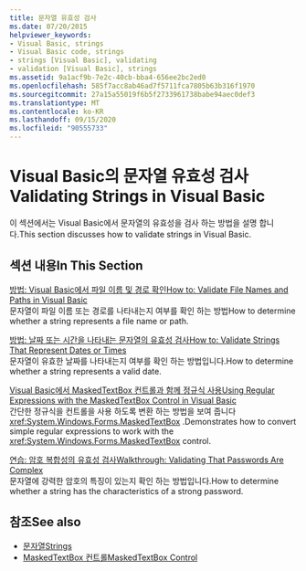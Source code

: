 ```yaml
---
title: 문자열 유효성 검사
ms.date: 07/20/2015
helpviewer_keywords:
- Visual Basic, strings
- Visual Basic code, strings
- strings [Visual Basic], validating
- validation [Visual Basic], strings
ms.assetid: 9a1acf9b-7e2c-40cb-bba4-656ee2bc2ed0
ms.openlocfilehash: 585f7acc8ab46ad7f5711fca7805b63b316f1970
ms.sourcegitcommit: 27a15a55019f6b5f2733961738babe94aec0def3
ms.translationtype: MT
ms.contentlocale: ko-KR
ms.lasthandoff: 09/15/2020
ms.locfileid: "90555733"
---
```

# <a name="validating-strings-in-visual-basic"></a><span data-ttu-id="8f329-102">Visual Basic의 문자열 유효성 검사</span><span class="sxs-lookup"><span data-stu-id="8f329-102">Validating Strings in Visual Basic</span></span>
<span data-ttu-id="8f329-103">이 섹션에서는 Visual Basic에서 문자열의 유효성을 검사 하는 방법을 설명 합니다.</span><span class="sxs-lookup"><span data-stu-id="8f329-103">This section discusses how to validate strings in Visual Basic.</span></span>  
  
## <a name="in-this-section"></a><span data-ttu-id="8f329-104">섹션 내용</span><span class="sxs-lookup"><span data-stu-id="8f329-104">In This Section</span></span>  
 [<span data-ttu-id="8f329-105">방법: Visual Basic에서 파일 이름 및 경로 확인</span><span class="sxs-lookup"><span data-stu-id="8f329-105">How to: Validate File Names and Paths in Visual Basic</span></span>](how-to-validate-file-names-and-paths.md)  
 <span data-ttu-id="8f329-106">문자열이 파일 이름 또는 경로를 나타내는지 여부를 확인 하는 방법</span><span class="sxs-lookup"><span data-stu-id="8f329-106">How to determine whether a string represents a file name or path.</span></span>  
  
 [<span data-ttu-id="8f329-107">방법: 날짜 또는 시간을 나타내는 문자열의 유효성 검사</span><span class="sxs-lookup"><span data-stu-id="8f329-107">How to: Validate Strings That Represent Dates or Times</span></span>](how-to-validate-strings-that-represent-dates-or-times.md)  
 <span data-ttu-id="8f329-108">문자열이 유효한 날짜를 나타내는지 여부를 확인 하는 방법입니다.</span><span class="sxs-lookup"><span data-stu-id="8f329-108">How to determine whether a string represents a valid date.</span></span>  
  
 [<span data-ttu-id="8f329-109">Visual Basic에서 MaskedTextBox 컨트롤과 함께 정규식 사용</span><span class="sxs-lookup"><span data-stu-id="8f329-109">Using Regular Expressions with the MaskedTextBox Control in Visual Basic</span></span>](using-regular-expressions-with-the-maskedtextbox-control.md)  
 <span data-ttu-id="8f329-110">간단한 정규식을 컨트롤을 사용 하도록 변환 하는 방법을 보여 줍니다 <xref:System.Windows.Forms.MaskedTextBox> .</span><span class="sxs-lookup"><span data-stu-id="8f329-110">Demonstrates how to convert simple regular expressions to work with the <xref:System.Windows.Forms.MaskedTextBox> control.</span></span>  
  
 [<span data-ttu-id="8f329-111">연습: 암호 복합성의 유효성 검사</span><span class="sxs-lookup"><span data-stu-id="8f329-111">Walkthrough: Validating That Passwords Are Complex</span></span>](walkthrough-validating-that-passwords-are-complex.md)  
 <span data-ttu-id="8f329-112">문자열에 강력한 암호의 특징이 있는지 확인 하는 방법입니다.</span><span class="sxs-lookup"><span data-stu-id="8f329-112">How to determine whether a string has the characteristics of a strong password.</span></span>  
  
## <a name="see-also"></a><span data-ttu-id="8f329-113">참조</span><span class="sxs-lookup"><span data-stu-id="8f329-113">See also</span></span>

- [<span data-ttu-id="8f329-114">문자열</span><span class="sxs-lookup"><span data-stu-id="8f329-114">Strings</span></span>](index.md)
- [<span data-ttu-id="8f329-115">MaskedTextBox 컨트롤</span><span class="sxs-lookup"><span data-stu-id="8f329-115">MaskedTextBox Control</span></span>](/dotnet/desktop/winforms/controls/maskedtextbox-control-windows-forms)
